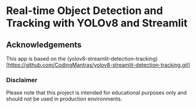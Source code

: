 # Real-time Object Detection and Tracking with YOLOv8 and Streamlit

## Acknowledgements

This app is based on the (yolov8-streamlit-detection-tracking)[https://github.com/CodingMantras/yolov8-streamlit-detection-tracking.git]

### Disclaimer

Please note that this project is intended for educational purposes only and should not be used in production environments.
